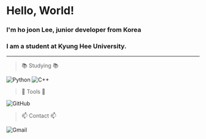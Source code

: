 Hello, World!
=============
### I'm ho joon Lee, junior developer from Korea

### I am a student at Kyung Hee University.

---------

>📚 Studying 📚

![Python](https://img.shields.io/badge/python-3670A0?style=for-the-badge&logo=python&logoColor=ffdd54) ![C++](https://img.shields.io/badge/c++-%2300599C.svg?style=for-the-badge&logo=c%2B%2B&logoColor=white)


>💾 Tools 💾

![GitHub](https://img.shields.io/badge/github-%23121011.svg?style=for-the-badge&logo=github&logoColor=white)


>📫 Contact 📫

![Gmail](https://img.shields.io/badge/qwe4229093@gmail.com-D14836?style=for-the-badge&logo=gmail&logoColor=white)


<!--
**monolail/monolail** is a ✨ _special_ ✨ repository because its `README.md` (this file) appears on your GitHub profile.

Here are some ideas to get you started:

- 🔭 I’m currently working on ...
- 🌱 I’m currently learning ...
- 👯 I’m looking to collaborate on ...
- 🤔 I’m looking for help with ...
- 💬 Ask me about ...
- 📫 How to reach me: ...
- 😄 Pronouns: ...
- ⚡ Fun fact: ...
-->
